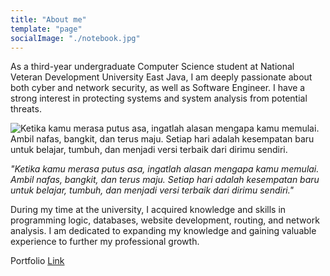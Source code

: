 ```yaml
---
title: "About me"
template: "page"
socialImage: "./notebook.jpg"
---
```


As a third-year undergraduate Computer Science student at National Veteran Development University East Java, I am deeply passionate about both cyber and network security, as well as Software Engineer. I have a strong interest in protecting systems and system analysis from potential threats.

![Ketika kamu merasa putus asa, ingatlah alasan mengapa kamu memulai. Ambil nafas, bangkit, dan terus maju. Setiap hari adalah kesempatan baru untuk belajar, tumbuh, dan menjadi versi terbaik dari dirimu sendiri.](/notebook.jpg)

_"Ketika kamu merasa putus asa, ingatlah alasan mengapa kamu memulai. Ambil nafas, bangkit, dan terus maju. Setiap hari adalah kesempatan baru untuk belajar, tumbuh, dan menjadi versi terbaik dari dirimu sendiri."_

During my time at the university, I acquired knowledge and skills in programming logic, databases, website development, routing, and network analysis.
I am dedicated to expanding my knowledge and gaining valuable experience to further my professional growth.

Portfolio <a href="https://napuniverse.me">Link</a>
